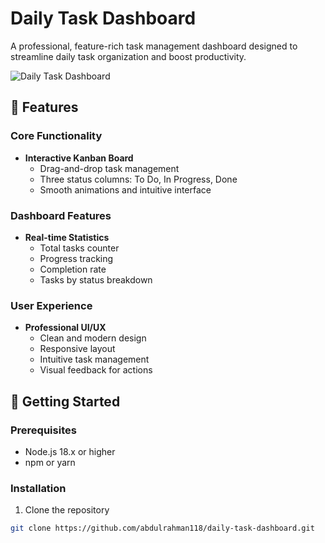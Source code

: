 # Daily Task Dashboard

A professional, feature-rich task management dashboard designed to streamline daily task organization and boost productivity.

![Daily Task Dashboard](screenshot.png) <!-- You can add a screenshot of your app later -->

## 🌟 Features

### Core Functionality
- **Interactive Kanban Board**
  - Drag-and-drop task management
  - Three status columns: To Do, In Progress, Done
  - Smooth animations and intuitive interface

### Dashboard Features
- **Real-time Statistics**
  - Total tasks counter
  - Progress tracking
  - Completion rate
  - Tasks by status breakdown

### User Experience
- **Professional UI/UX**
  - Clean and modern design
  - Responsive layout
  - Intuitive task management
  - Visual feedback for actions

## 🚀 Getting Started

### Prerequisites
- Node.js 18.x or higher
- npm or yarn

### Installation

1. Clone the repository
```bash
git clone https://github.com/abdulrahman118/daily-task-dashboard.git